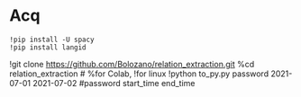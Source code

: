 # Acq

```
!pip install -U spacy
!pip install langid

```

!git clone https://github.com/Bolozano/relation_extraction.git
%cd relation_extraction              #   %for Colab, !for linux
!python to_py.py password 2021-07-01 2021-07-02  #password start_time end_time
```
